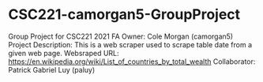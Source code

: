 # CSC221-camorgan5-GroupProject
Group Project for CSC221 2021 FA
Owner: Cole Morgan (camorgan5)
Project Description: This is a web scraper used to scrape table date from a given web page.
Websraped URL: https://en.wikipedia.org/wiki/List_of_countries_by_total_wealth
Collaborator: Patrick Gabriel Luy (paluy)
